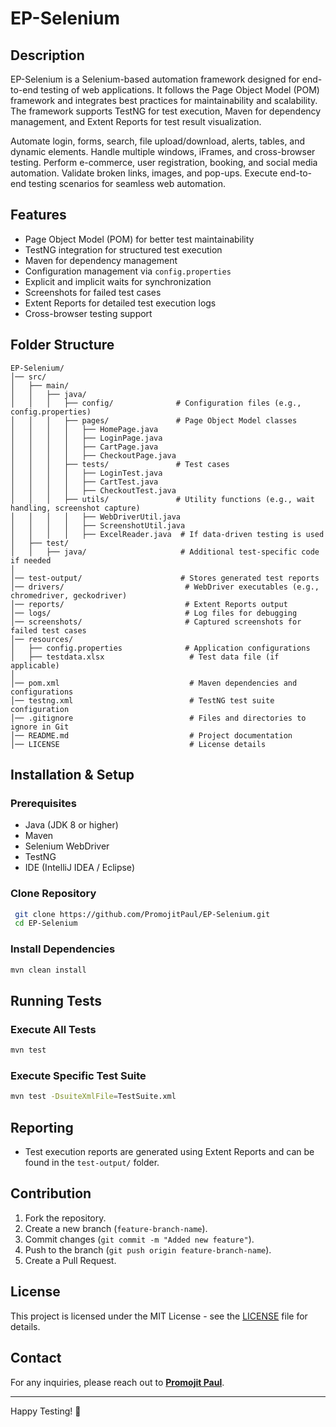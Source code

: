# EP-Selenium

## Description
EP-Selenium is a Selenium-based automation framework designed for end-to-end testing of web applications. It follows the Page Object Model (POM) framework and integrates best practices for maintainability and scalability. The framework supports TestNG for test execution, Maven for dependency management, and Extent Reports for test result visualization.

Automate login, forms, search, file upload/download, alerts, tables, and dynamic elements. Handle multiple windows, iFrames, and cross-browser testing. Perform e-commerce, user registration, booking, and social media automation. Validate broken links, images, and pop-ups. Execute end-to-end testing scenarios for seamless web automation.

## Features
- Page Object Model (POM) for better test maintainability
- TestNG integration for structured test execution
- Maven for dependency management
- Configuration management via `config.properties`
- Explicit and implicit waits for synchronization
- Screenshots for failed test cases
- Extent Reports for detailed test execution logs
- Cross-browser testing support

## Folder Structure
```
EP-Selenium/
│── src/
│   ├── main/
│   │   ├── java/
│   │   │   ├── config/              # Configuration files (e.g., config.properties)
│   │   │   ├── pages/               # Page Object Model classes
│   │   │   │   ├── HomePage.java
│   │   │   │   ├── LoginPage.java
│   │   │   │   ├── CartPage.java
│   │   │   │   ├── CheckoutPage.java
│   │   │   ├── tests/               # Test cases
│   │   │   │   ├── LoginTest.java
│   │   │   │   ├── CartTest.java
│   │   │   │   ├── CheckoutTest.java
│   │   │   ├── utils/               # Utility functions (e.g., wait handling, screenshot capture)
│   │   │   │   ├── WebDriverUtil.java
│   │   │   │   ├── ScreenshotUtil.java
│   │   │   │   ├── ExcelReader.java  # If data-driven testing is used
│   ├── test/
│   │   ├── java/                     # Additional test-specific code if needed
│
│── test-output/                      # Stores generated test reports
│── drivers/                           # WebDriver executables (e.g., chromedriver, geckodriver)
│── reports/                           # Extent Reports output
│── logs/                              # Log files for debugging
│── screenshots/                       # Captured screenshots for failed test cases
│── resources/
│   ├── config.properties              # Application configurations
│   ├── testdata.xlsx                   # Test data file (if applicable)
│
│── pom.xml                             # Maven dependencies and configurations
│── testng.xml                          # TestNG test suite configuration
│── .gitignore                          # Files and directories to ignore in Git
│── README.md                           # Project documentation
│── LICENSE                             # License details
```

## Installation & Setup
### Prerequisites
- Java (JDK 8 or higher)
- Maven
- Selenium WebDriver
- TestNG
- IDE (IntelliJ IDEA / Eclipse)

### Clone Repository
```sh
 git clone https://github.com/PromojitPaul/EP-Selenium.git
 cd EP-Selenium
```

### Install Dependencies
```sh
mvn clean install
```

## Running Tests
### Execute All Tests
```sh
mvn test
```

### Execute Specific Test Suite
```sh
mvn test -DsuiteXmlFile=TestSuite.xml
```

## Reporting
- Test execution reports are generated using Extent Reports and can be found in the `test-output/` folder.

## Contribution
1. Fork the repository.
2. Create a new branch (`feature-branch-name`).
3. Commit changes (`git commit -m "Added new feature"`).
4. Push to the branch (`git push origin feature-branch-name`).
5. Create a Pull Request.

## License
This project is licensed under the MIT License - see the [LICENSE](LICENSE) file for details.

## Contact
For any inquiries, please reach out to **[Promojit Paul](https://github.com/PromojitPaul)**.

---
Happy Testing! 🚀

